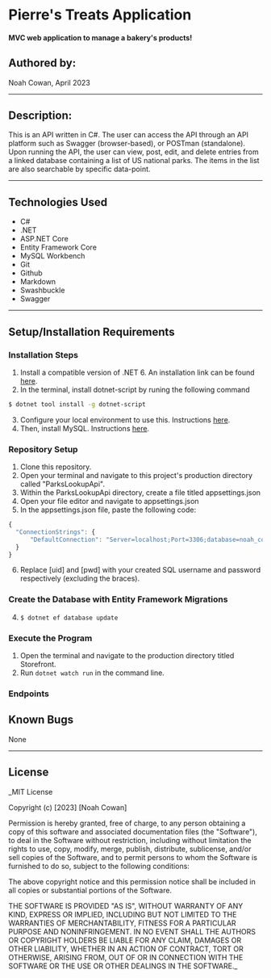 # Pierre's Treats Application 

#### MVC web application to manage a bakery's products!

## Authored by: 

Noah Cowan, April 2023

***

## Description:

This is an API written in C#. The user can access the API through an API platform such as Swagger (browser-based), or POSTman (standalone). Upon running the API, the user can view, post, edit, and delete entries from a linked database containing a list of US national parks. The items in the list are also searchable by specific data-point.
***

## Technologies Used

- C#
- .NET
- ASP.NET Core
- Entity Framework Core
- MySQL Workbench
- Git
- Github
- Markdown
- Swashbuckle
- Swagger
***

## Setup/Installation Requirements

### Installation Steps
1. Install a compatible version of .NET 6. An installation link can be found [here](https://dotnet.microsoft.com/en-us/download/dotnet/6.0).
2. In the terminal, install dotnet-script by runing the following command
```bash
$ dotnet tool install -g dotnet-script
```
3. Configure your local environment to use this. Instructions [here](https://www.learnhowtoprogram.com/c-and-net/getting-started-with-c/installing-dotnet-script).
4. Then, install MySQL. Instructions [here](https://www.learnhowtoprogram.com/c-and-net/getting-started-with-c/installing-and-configuring-mysql).

### Repository Setup
1. Clone this repository.
2. Open your terminal and navigate to this project's production directory called "ParksLookupApi".
3. Within the ParksLookupApi directory, create a file titled appsettings.json
4. Open your file editor and navigate to appsettings.json
5. In the appsettings.json file, paste the following code:
```javascript
{
  "ConnectionStrings": {
      "DefaultConnection": "Server=localhost;Port=3306;database=noah_cowan;uid=[uid];pwd=[pwd];"
  }
}
```
6. Replace [uid] and [pwd] with your created SQL username and password respectively (excluding the braces).

### Create the Database with Entity Framework Migrations
<!-- 1. Open your terminal to your local root directory and install ef migrations: 
  run: "dotnet tool install --global dotnet-ef --version 6.0.0"
2. In the project directory, run the following command to install Entity Framework Core Design:
  "dotnet add package Microsoft.EntityFrameworkCore.Design -v 6.0.0"
3. In the same directory, run the following command to install AspNetCore Identity:
  "dotnet add package Microsoft.AspNetCore.Identity.EntityFrameworkCore -v 6.0.0" -->
4. `$ dotnet ef database update`

### Execute the Program
1. Open the terminal and navigate to the production directory titled Storefront.
2. Run `dotnet watch run` in the command line.

### Endpoints


## Known Bugs
None
***

## License

_MIT License

Copyright (c) [2023] [Noah Cowan]

Permission is hereby granted, free of charge, to any person obtaining a copy of this software and associated documentation files (the "Software"), to deal in the Software without restriction, including without limitation the rights to use, copy, modify, merge, publish, distribute, sublicense, and/or sell
copies of the Software, and to permit persons to whom the Software is furnished to do so, subject to the following conditions:

The above copyright notice and this permission notice shall be included in all copies or substantial portions of the Software.

THE SOFTWARE IS PROVIDED "AS IS", WITHOUT WARRANTY OF ANY KIND, EXPRESS OR IMPLIED, INCLUDING BUT NOT LIMITED TO THE WARRANTIES OF MERCHANTABILITY, FITNESS FOR A PARTICULAR PURPOSE AND NONINFRINGEMENT. IN NO EVENT SHALL THE AUTHORS OR COPYRIGHT HOLDERS BE LIABLE FOR ANY CLAIM, DAMAGES OR OTHER
LIABILITY, WHETHER IN AN ACTION OF CONTRACT, TORT OR OTHERWISE, ARISING FROM, OUT OF OR IN CONNECTION WITH THE SOFTWARE OR THE USE OR OTHER DEALINGS IN THE SOFTWARE._